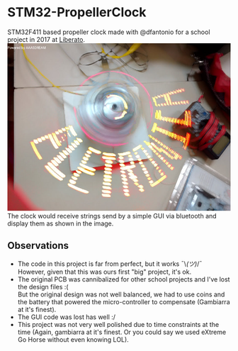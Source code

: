 # STM32-PropellerClock

STM32F411 based propeller clock made with @dfantonio for a school project in 2017 at [Liberato](https://www.liberato.com.br/).\
![The only good photo of the working project](/img/PropellerClockWorking.jpeg)
The clock would receive strings send by a simple GUI via bluetooth and display them as shown in the image. 

## Observations
- The code in this project is far from perfect, but it works ¯\\_(ツ)_/¯ \
However, given that this was ours first "big" project, it's ok.
- The original PCB was cannibalized for other school projects and I've lost the design files :( \
But the original design was not well balanced, we had to use coins and the battery that powered the micro-controller to compensate (Gambiarra at it's finest).
- The GUI code was lost has well :/ 
- This project was not very well polished due to time constraints at the time (Again, gambiarra at it's finest. Or you could say we used eXtreme Go Horse without even knowing LOL).